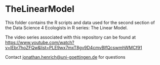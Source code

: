 # TheLinearModel

This folder contains the R scripts and data used for the second section
of the Data Science 4 Ecologists in R series: The Linear Model.

The video series associated with this repository can be found at
https://www.youtube.com/watch?v=lEbr7hoZFQw&list=PLE9wx7mxT8gv9D4cmvBlfQcswmhWMCf91

Contact jonathan.henrich@uni-goettingen.de for questions
